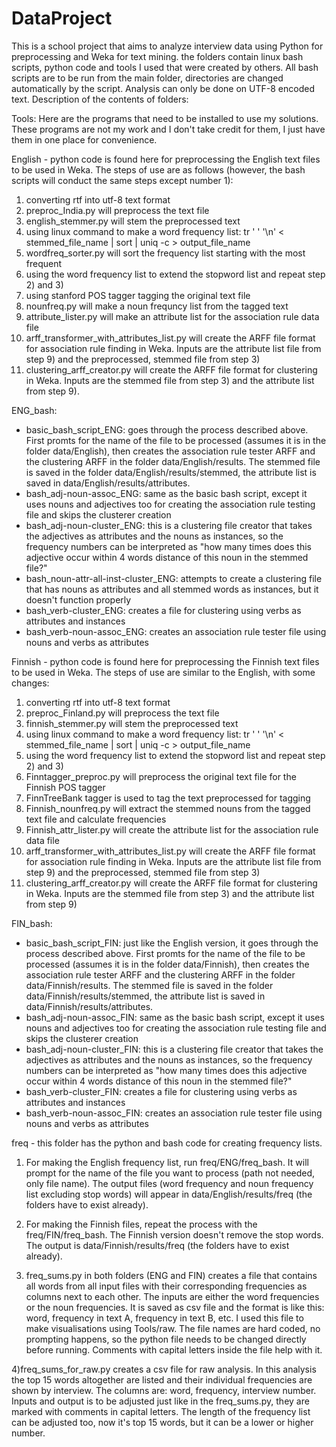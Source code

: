 # DataProject
This is a school project that aims to analyze interview data using Python for preprocessing and Weka for text mining.
the folders contain linux bash scripts, python code and tools I used that were created by others. All bash scripts are to be run from the main folder, directories are changed automatically by the script. Analysis can only be done on UTF-8 encoded text. Description of the contents of folders:

Tools:
Here are the programs that need to be installed to use my solutions. These programs are not my work and I don't take credit for them, I just have them in one place for convenience. 





English - python code is found here for preprocessing the English text files to be used in Weka. The steps of use are as follows (however, the bash scripts will conduct the same steps except number 1):
1) converting rtf into utf-8 text format
2) preproc_India.py will preprocess the text file
3) english_stemmer.py will stem the preprocessed text
4) using linux command to make a word frequency list: tr ' ' '\n' < stemmed_file_name | sort | uniq -c > output_file_name
5) wordfreq_sorter.py will sort the frequency list starting with the most frequent
6) using the word frequency list to extend the stopword list and repeat step 2) and 3)
7) using stanford POS tagger tagging the original text file
8) nounfreq.py will make a noun frequncy list from the tagged text
9) attribute_lister.py will make an attribute list for the association rule data file 
10) arff_transformer_with_attributes_list.py will create the ARFF file format for association rule finding in Weka. Inputs are the attribute list file from step 9) and the preprocessed, stemmed file from step 3)
11) clustering_arff_creator.py will create the ARFF file format for clustering in Weka. Inputs are the stemmed file from step 3) and the attribute list from step 9).

ENG_bash:
- basic_bash_script_ENG: goes through the process described above. First promts for the name of the file to be processed   (assumes it is in the folder data/English), then creates the association rule tester ARFF and the clustering ARFF in the folder data/English/results. The stemmed file is saved in the folder data/English/results/stemmed, the attribute list is saved in data/English/results/attributes.
- bash_adj-noun-assoc_ENG: same as the basic bash script, except it uses nouns and adjectives too for creating the association rule testing file and skips the clusterer creation
- bash_adj-noun-cluster_ENG: this is a clustering file creator that takes the adjectives as attributes and the nouns as instances, so the frequency numbers can be interpreted as "how many times does this adjective occur within 4 words distance of this noun in the stemmed file?"
- bash_noun-attr-all-inst-cluster_ENG: attempts to create a clustering file that has nouns as attributes and all stemmed words as instances, but it doesn't function properly
- bash_verb-cluster_ENG: creates a file for clustering using verbs as attributes and instances
- bash_verb-noun-assoc_ENG: creates an association rule tester file using nouns and verbs as attributes






Finnish - python code is found here for preprocessing the Finnish text files to be used in Weka. The steps of use are similar to the English, with some changes:
1) converting rtf into utf-8 text format
2) preproc_Finland.py will preprocess the text file
3) finnish_stemmer.py will stem the preprocessed text
4) using linux command to make a word frequency list: tr ' ' '\n' < stemmed_file_name | sort | uniq -c > output_file_name
5) using the word frequency list to extend the stopword list and repeat step 2) and 3)
6) Finntagger_preproc.py will preprocess the original text file for the Finnish POS tagger
7) FinnTreeBank tagger is used to tag the text preprocessed for tagging
8) Finnish_nounfreq.py will extract the stemmed nouns from the tagged text file and calculate frequencies
9) Finnish_attr_lister.py will create the attribute list for the association rule data file
10) arff_transformer_with_attributes_list.py will create the ARFF file format for association rule finding in Weka. Inputs are the attribute list file from step 9) and the preprocessed, stemmed file from step 3)
11) clustering_arff_creator.py will create the ARFF file format for clustering in Weka. Inputs are the stemmed file from step 3) and the attribute list from step 9)

FIN_bash:
- basic_bash_script_FIN: just like the English version, it goes through the process described above. First promts for the name of the file to be processed   (assumes it is in the folder data/Finnish), then creates the association rule tester ARFF and the clustering ARFF in the folder data/Finnish/results. The stemmed file is saved in the folder data/Finnish/results/stemmed, the attribute list is saved in data/Finnish/results/attributes.
- bash_adj-noun-assoc_FIN: same as the basic bash script, except it uses nouns and adjectives too for creating the association rule testing file and skips the clusterer creation
- bash_adj-noun-cluster_FIN: this is a clustering file creator that takes the adjectives as attributes and the nouns as instances, so the frequency numbers can be interpreted as "how many times does this adjective occur within 4 words distance of this noun in the stemmed file?"
- bash_verb-cluster_FIN: creates a file for clustering using verbs as attributes and instances
- bash_verb-noun-assoc_FIN: creates an association rule tester file using nouns and verbs as attributes







freq - this folder has the python and bash code for creating frequency lists.

1) For making the English frequency list, run freq/ENG/freq_bash. It will prompt for the name of the file you want to process (path not needed, only file name). The output files (word frequency and noun frequency list excluding stop words)  will appear in data/English/results/freq (the folders have to exist already).

2) For making the Finnish files, repeat the process with the freq/FIN/freq_bash. The Finnish version doesn't remove the stop words. The output is data/Finnish/results/freq (the folders have to exist already).

3) freq_sums.py in both folders (ENG and FIN) creates a file that contains all words from all input files with their corresponding frequencies as columns next to each other. The inputs are either the word frequencies or the noun frequencies. It is saved as csv file and the format is like this: word, frequency in text A, frequency in text B, etc. I used this file to make visualisations using Tools/raw. The file names are hard coded, no prompting happens, so the python file needs to be changed directly before running. Comments with capital letters inside the file help with it.

4)freq_sums_for_raw.py creates a csv file for raw analysis. In this analysis the top 15 words altogether are listed and their individual frequencies are shown by interview. The columns are: word, frequency, interview number. Inputs and output is to be adjusted just like in the freq_sums.py, they are marked with comments in capital letters. The length of the frequency list can be adjusted too, now it's top 15 words, but it can be a lower or higher number.


